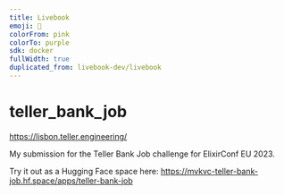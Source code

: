 ```yaml
---
title: Livebook
emoji: 📓
colorFrom: pink
colorTo: purple
sdk: docker
fullWidth: true
duplicated_from: livebook-dev/livebook
---
```


# teller_bank_job

<https://lisbon.teller.engineering/>

My submission for the Teller Bank Job challenge for ElixirConf EU 2023.

Try it out as a Hugging Face space here: <https://mvkvc-teller-bank-job.hf.space/apps/teller-bank-job>
